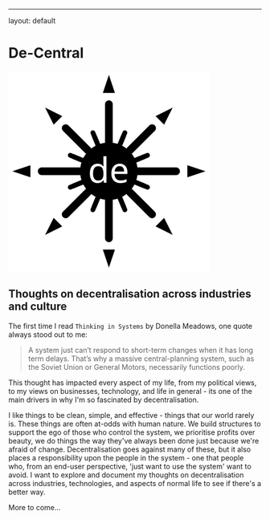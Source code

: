 ---
layout: default
# De-Central
![de-central logo](https://raw.githubusercontent.com/dalecousins83/dalecousins83.github.io/refs/heads/main/assets/images/de-logo_v01.svg)
## Thoughts on decentralisation across industries and culture
The first time I read ```Thinking in Systems``` by Donella Meadows, one quote always stood out to me:

> A system just can’t respond to short-term changes when it has long term delays. That’s why a massive central-planning system, such as the Soviet Union or General Motors, necessarily functions poorly.

This thought has impacted every aspect of my life, from my political views, to my views on businesses, technology, and life in general - its one of the main drivers in why I'm so fascinated by decentralisation.

I like things to be clean, simple, and effective - things that our world rarely is. These things are often at-odds with human nature. We build structures to support the ego of those who control the system, we prioritise profits over beauty, we do things the way they've always been done just because we're afraid of change. Decentralisation goes against many of these, but it also places a responsibility upon the people in the system - one that people who, from an end-user perspective,  'just want to use the system' want to avoid. I want to explore and document my thoughts on decentralisation across industries, technologies, and aspects of normal life to see if there's a better way.

More to come...
